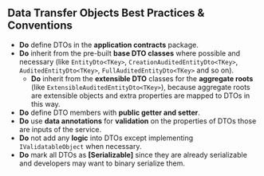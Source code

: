 ## Data Transfer Objects Best Practices & Conventions

* **Do** define DTOs in the **application contracts** package.
* **Do** inherit from the pre-built **base DTO classes** where possible and necessary (like `EntityDto<TKey>`, `CreationAuditedEntityDto<TKey>`, `AuditedEntityDto<TKey>`, `FullAuditedEntityDto<TKey>` and so on).
  * **Do** inherit from the **extensible DTO** classes for the **aggregate roots** (like `ExtensibleAuditedEntityDto<TKey>`), because aggregate roots are extensible objects and extra properties are mapped to DTOs in this way.
* **Do** define DTO members with **public getter and setter**.
* **Do** use **data annotations** for **validation** on the properties of DTOs those are inputs of the service.
* **Do** not add any **logic** into DTOs except implementing `IValidatableObject` when necessary.
* **Do** mark all DTOs as **[Serializable]** since they are already serializable and developers may want to binary serialize them.